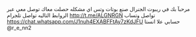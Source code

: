 مرحبآ بك في ريبوت الجنرال صنع بوتات وتس 
اي مشكله حصلت معاك توصل معي عبر الروابط التاليه 
تواصل تلجرام 
 http://t.me/ALGNRGN
 تواصل وتساب 
 https://chat.whatsapp.com/J1nuh4EXABFFtAy7zKdJFU
حسابي علا انستا 
@r_e_nn2
 
